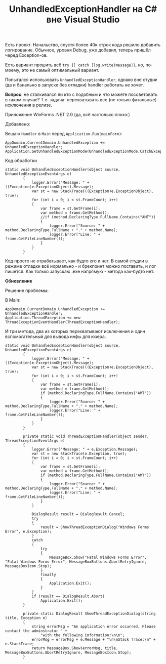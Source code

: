 ﻿---
title: "UnhandledExceptionHandler на C# вне Visual Studio"
se.owner.user_id: 307194
se.owner.display_name: "Владимир Кравченко"
se.owner.link: "https://ru.stackoverflow.com/users/307194/%d0%92%d0%bb%d0%b0%d0%b4%d0%b8%d0%bc%d0%b8%d1%80-%d0%9a%d1%80%d0%b0%d0%b2%d1%87%d0%b5%d0%bd%d0%ba%d0%be"
se.link: "https://ru.stackoverflow.com/questions/872684/unhandledexceptionhandler-%d0%bd%d0%b0-c-%d0%b2%d0%bd%d0%b5-visual-studio"
se.question_id: 872684
se.post_type: question
se.score: 1
---
<p>Есть проект. Начальство, спустя более 40к строк кода решило добавить логирование. Обычное, уровня Debug, уже добавил, теперь пришёл черед Exception-ов.</p>

<p>Есть вариант прошить всё <code>try {} catch {log.write(message)}</code>, но, по-моему, это не самый оптимальный вариант.</p>

<p>Попытался использовать <code>UnhandledExceptionHandler</code>, однако вне студии (да и банально в запуске без отладки) handler работать не хочет.</p>

<p><strong>Вопрос</strong>: не сталкивался ли кто с подобным и что можете посоветовать в таком случае?
Т.е. задача: перехватывать все (не только фатальные) исключения в релизе.</p>

<p>Приложение WinForms .NET 2.0 (да, всё настолько плохо:)</p>

<p>Добавлено:</p>

<p>Вешаю <code>Handler</code> в <code>Main</code> перед <code>Application.Run(mainForm)</code>:</p>

<pre><code>AppDomain.CurrentDomain.UnhandledException += UnhandledExceptionHandler;
Application.SetUnhandledExceptionMode(UnhandledExceptionMode.CatchException);
</code></pre>

<p>Код обработки</p>

<pre><code>static void UnhandledExceptionHandler(object source, UnhandledExceptionEventArgs e)
        {
            logger.Error("Message: " + ((Exception)e.ExceptionObject).Message);
            var st = new StackTrace(((Exception)e.ExceptionObject), true);
            for (int i = 0; i &lt; st.FrameCount; i++)
            {
                var frame = st.GetFrame(i);
                var method = frame.GetMethod();
                //if (method.DeclaringType.FullName.Contains("AMT"))
                {
                    logger.Error("Source: " + method.DeclaringType.FullName + "." + method.Name);
                    logger.Error("Line: " + frame.GetFileLineNumber());
                }
            }
        }
</code></pre>

<p>Код просто не отрабатывает, как будто его и нет. В самой студии в режиме отладки всё нормально - и брекпоинт можно поставить, и лог пишется. Как только запускаю .exe напрямую - метода как-будто нет.</p>

<p><strong>Обновление</strong></p>

<p>Решение проблемы:</p>

<p>В Main:</p>

<pre><code>AppDomain.CurrentDomain.UnhandledException += UnhandledExceptionHandler;
Application.ThreadException += new ThreadExceptionEventHandler(ThreadExceptionHandler);
</code></pre>

<p>И три метода, два из которых перехватывают исключения и один вспомогательный для вывода инфы для юзера.</p>

<pre><code>static void UnhandledExceptionHandler(object source, UnhandledExceptionEventArgs e)
        {
            logger.Error("Message: " + ((Exception)e.ExceptionObject).Message);
            var st = new StackTrace(((Exception)e.ExceptionObject), true);
            for (int i = 0; i &lt; st.FrameCount; i++)
            {
                var frame = st.GetFrame(i);
                var method = frame.GetMethod();
                if (method.DeclaringType.FullName.Contains("AMT"))
                {
                    logger.Error("Source: " + method.DeclaringType.FullName + "." + method.Name);
                    logger.Error("Line: " + frame.GetFileLineNumber());
                }
            }
        }

        private static void ThreadExceptionHandler(object sender, ThreadExceptionEventArgs e)
        {
            logger.Error("Message: " + e.Exception.Message);
            var st = new StackTrace(e.Exception, true);
            for (int i = 0; i &lt; st.FrameCount; i++)
            {
                var frame = st.GetFrame(i);
                var method = frame.GetMethod();
                if (method.DeclaringType.FullName.Contains("AMT"))
                {
                    logger.Error("Source: " + method.DeclaringType.FullName + "." + method.Name);
                    logger.Error("Line: " + frame.GetFileLineNumber());
                }
            }

            DialogResult result = DialogResult.Cancel;
            try
            {
                result = ShowThreadExceptionDialog("Windows Forms Error", e.Exception);
            }
            catch
            {
                try
                {
                    MessageBox.Show("Fatal Windows Forms Error", "Fatal Windows Forms Error", MessageBoxButtons.AbortRetryIgnore, MessageBoxIcon.Stop);
                }
                finally
                {
                    Application.Exit();
                }
            }
            if (result == DialogResult.Abort)
                Application.Exit();
        }

        private static DialogResult ShowThreadExceptionDialog(string title, Exception e)
        {
            string errorMsg = "An application error occurred. Please contact the adminstrator " +
                "with the following information:\n\n";
            errorMsg = errorMsg + e.Message + "\n\nStack Trace:\n" + e.StackTrace;
            return MessageBox.Show(errorMsg, title, MessageBoxButtons.AbortRetryIgnore, MessageBoxIcon.Stop);
        }
</code></pre>
